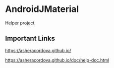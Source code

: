 # AndroidJMaterial
Helper project.

## Important Links
https://asheracordova.github.io/

https://asheracordova.github.io/doc/help-doc.html
